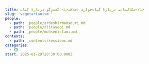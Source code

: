 ```yaml
---
title: گفت‌وگو دربارهٔ کتاب <i>مکالماتی دربارهٔ گیاه‌خواری اخلاقی</i>
slug: 'vegetarianism '
people:
  - path: _people/ardeshirmansouri.md
  - path: _people/alitayebi.md
  - path: _people/mohsenislami.md
contents:
  - path: _contents/sessions.md
categories:
  - {}
start: 2025-01-29T20:30:00.000Z
---
```



